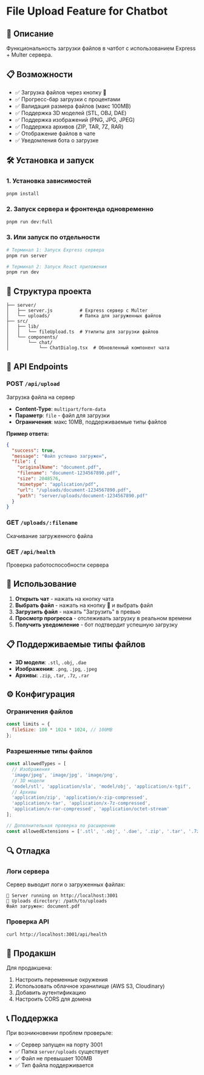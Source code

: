 # File Upload Feature for Chatbot

## 🚀 **Описание**
Функциональность загрузки файлов в чатбот с использованием Express + Multer сервера.

## 📋 **Возможности**
- ✅ Загрузка файлов через кнопку 📎
- ✅ Прогресс-бар загрузки с процентами
- ✅ Валидация размера файлов (макс 100MB)
- ✅ Поддержка 3D моделей (STL, OBJ, DAE)
- ✅ Поддержка изображений (PNG, JPG, JPEG)
- ✅ Поддержка архивов (ZIP, TAR, 7Z, RAR)
- ✅ Отображение файлов в чате
- ✅ Уведомления бота о загрузке

## 🛠 **Установка и запуск**

### 1. Установка зависимостей
```bash
pnpm install
```

### 2. Запуск сервера и фронтенда одновременно
```bash
pnpm run dev:full
```

### 3. Или запуск по отдельности
```bash
# Терминал 1: Запуск Express сервера
pnpm run server

# Терминал 2: Запуск React приложения
pnpm run dev
```

## 📁 **Структура проекта**
```
├── server/
│   ├── server.js          # Express сервер с Multer
│   └── uploads/           # Папка для загруженных файлов
├── src/
│   ├── lib/
│   │   └── fileUpload.ts  # Утилиты для загрузки файлов
│   └── components/
│       └── chat/
│           └── ChatDialog.tsx  # Обновленный компонент чата
```

## 🔧 **API Endpoints**

### POST `/api/upload`
Загрузка файла на сервер
- **Content-Type**: `multipart/form-data`
- **Параметр**: `file` - файл для загрузки
- **Ограничения**: макс 10MB, поддерживаемые типы файлов

**Пример ответа:**
```json
{
  "success": true,
  "message": "Файл успешно загружен",
  "file": {
    "originalName": "document.pdf",
    "filename": "document-1234567890.pdf",
    "size": 2048576,
    "mimetype": "application/pdf",
    "url": "/uploads/document-1234567890.pdf",
    "path": "server/uploads/document-1234567890.pdf"
  }
}
```

### GET `/uploads/:filename`
Скачивание загруженного файла

### GET `/api/health`
Проверка работоспособности сервера

## 🎯 **Использование**

1. **Открыть чат** - нажать на кнопку чата
2. **Выбрать файл** - нажать на кнопку 📎 и выбрать файл
3. **Загрузить файл** - нажать "Загрузить" в превью
4. **Просмотр прогресса** - отслеживать загрузку в реальном времени
5. **Получить уведомление** - бот подтвердит успешную загрузку

## 📋 **Поддерживаемые типы файлов**
- **3D модели**: `.stl`, `.obj`, `.dae`
- **Изображения**: `.png`, `.jpg`, `.jpeg`
- **Архивы**: `.zip`, `.tar`, `.7z`, `.rar`

## ⚙️ **Конфигурация**

### Ограничения файлов
```javascript
const limits = {
  fileSize: 100 * 1024 * 1024, // 100MB
};
```

### Разрешенные типы файлов
```javascript
const allowedTypes = [
  // Изображения
  'image/jpeg', 'image/jpg', 'image/png',
  // 3D модели
  'model/stl', 'application/sla', 'model/obj', 'application/x-tgif',
  // Архивы
  'application/zip', 'application/x-zip-compressed',
  'application/x-tar', 'application/x-7z-compressed',
  'application/x-rar-compressed', 'application/octet-stream'
];

// Дополнительная проверка по расширению
const allowedExtensions = ['.stl', '.obj', '.dae', '.zip', '.tar', '.7z', '.rar', '.png', '.jpg', '.jpeg'];
```

## 🔍 **Отладка**

### Логи сервера
Сервер выводит логи о загруженных файлах:
```
🚀 Server running on http://localhost:3001
📁 Uploads directory: /path/to/uploads
Файл загружен: document.pdf
```

### Проверка API
```bash
curl http://localhost:3001/api/health
```

## 🚀 **Продакшн**

Для продакшена:
1. Настроить переменные окружения
2. Использовать облачное хранилище (AWS S3, Cloudinary)
3. Добавить аутентификацию
4. Настроить CORS для домена

## 📞 **Поддержка**
При возникновении проблем проверьте:
- ✅ Сервер запущен на порту 3001
- ✅ Папка `server/uploads` существует
- ✅ Файл не превышает 100MB
- ✅ Тип файла поддерживается